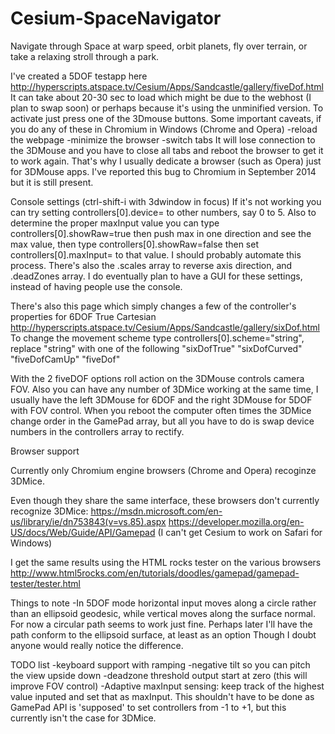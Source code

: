 # Cesium-SpaceNavigator
Navigate through Space at warp speed, orbit planets, fly over terrain, or take a relaxing stroll through a park.

I've created a 5DOF testapp here
http://hyperscripts.atspace.tv/Cesium/Apps/Sandcastle/gallery/fiveDof.html
It can take about 20-30 sec to load which might be due to the webhost (I plan to swap soon) or perhaps because it's using the unminified version. To activate just press one of the 3Dmouse buttons.
Some important caveats, if you do any of these in Chromium in Windows (Chrome and Opera)
-reload the webpage
-minimize the browser
-switch tabs
It will lose connection to the 3DMouse and you have to close all tabs and reboot the browser to get it to work again. That's why I usually dedicate a browser (such as Opera) just for 3DMouse apps. I've reported this bug to Chromium in September 2014 but it is still present.

Console settings (ctrl-shift-i with 3dwindow in focus)
If it's not working you can try setting controllers[0].device= to other numbers, say 0 to 5. Also to determine the proper maxInput value you can type controllers[0].showRaw=true then push max in one direction and see the max value, then type controllers[0].showRaw=false then set controllers[0].maxInput= to that value. I should probably automate this process. There's also the .scales array to reverse axis direction, and .deadZones array. I do eventually plan to have a GUI for these settings, instead of having people use the console.

There's also this page which simply changes a few of the controller's properties for 6DOF True Cartesian
http://hyperscripts.atspace.tv/Cesium/Apps/Sandcastle/gallery/sixDof.html
To change the movement scheme type controllers[0].scheme="string",
replace "string" with one of the following
"sixDofTrue"
"sixDofCurved"
"fiveDofCamUp"
"fiveDof"

With the 2 fiveDOF options roll action on the 3DMouse controls camera FOV. Also you can have any number of 3DMice working at the same time, I usually have the left 3DMouse for 6DOF and the right 3DMouse for 5DOF with FOV control. When you reboot the computer often times the 3DMice change order in the GamePad array, but all you have to do is swap device numbers in the controllers array to rectify.

Browser support

Currently only Chromium engine browsers (Chrome and Opera) recoginze 3DMice.

Even though they share the same interface, these browsers don't currently recognize 3DMice:
https://msdn.microsoft.com/en-us/library/ie/dn753843(v=vs.85).aspx
https://developer.mozilla.org/en-US/docs/Web/Guide/API/Gamepad
(I can't get Cesium to work on Safari for Windows)

I get the same results using the HTML rocks tester on the various browsers
http://www.html5rocks.com/en/tutorials/doodles/gamepad/gamepad-tester/tester.html

Things to note
-In 5DOF mode horizontal input moves along a circle rather than an ellipsoid geodesic, while vertical moves along the surface normal. For now a circular path seems to work just fine. Perhaps later I'll have the path conform to the ellipsoid surface, at least as an option Though I doubt anyone would really notice the difference.


TODO list
-keyboard support with ramping
-negative tilt so you can pitch the view upside down
-deadzone threshold output start at zero (this will improve FOV control)
-Adaptive maxInput sensing: keep track of the highest value inputed and set that as maxInput. This shouldn't have to be done as GamePad API is 'supposed' to set controllers from -1 to +1, but this currently isn't the case for 3DMice.
